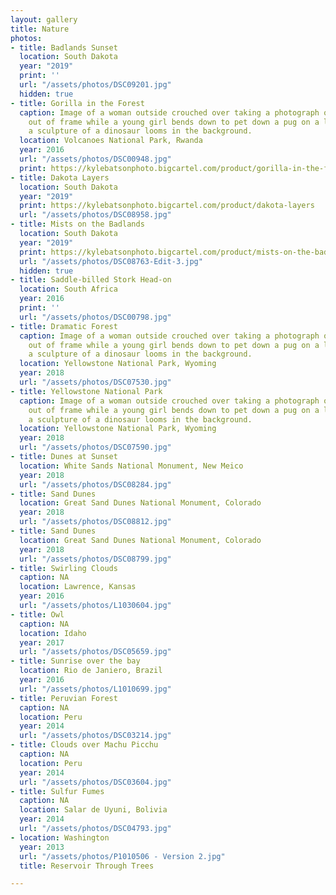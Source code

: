 ```yaml
---
layout: gallery
title: Nature
photos:
- title: Badlands Sunset
  location: South Dakota
  year: "2019"
  print: ''
  url: "/assets/photos/DSC09201.jpg"
  hidden: true
- title: Gorilla in the Forest
  caption: Image of a woman outside crouched over taking a photograph of a subject
    out of frame while a young girl bends down to pet down a pug on a leash while
    a sculpture of a dinosaur looms in the background.
  location: Volcanoes National Park, Rwanda
  year: 2016
  url: "/assets/photos/DSC00948.jpg"
  print: https://kylebatsonphoto.bigcartel.com/product/gorilla-in-the-forest-rwanda
- title: Dakota Layers
  location: South Dakota
  year: "2019"
  print: https://kylebatsonphoto.bigcartel.com/product/dakota-layers
  url: "/assets/photos/DSC08958.jpg"
- title: Mists on the Badlands
  location: South Dakota
  year: "2019"
  print: https://kylebatsonphoto.bigcartel.com/product/mists-on-the-badlands
  url: "/assets/photos/DSC08763-Edit-3.jpg"
  hidden: true
- title: Saddle-billed Stork Head-on
  location: South Africa
  year: 2016
  print: ''
  url: "/assets/photos/DSC00798.jpg"
- title: Dramatic Forest
  caption: Image of a woman outside crouched over taking a photograph of a subject
    out of frame while a young girl bends down to pet down a pug on a leash while
    a sculpture of a dinosaur looms in the background.
  location: Yellowstone National Park, Wyoming
  year: 2018
  url: "/assets/photos/DSC07530.jpg"
- title: Yellowstone National Park
  caption: Image of a woman outside crouched over taking a photograph of a subject
    out of frame while a young girl bends down to pet down a pug on a leash while
    a sculpture of a dinosaur looms in the background.
  location: Yellowstone National Park, Wyoming
  year: 2018
  url: "/assets/photos/DSC07590.jpg"
- title: Dunes at Sunset
  location: White Sands National Monument, New Meico
  year: 2018
  url: "/assets/photos/DSC08284.jpg"
- title: Sand Dunes
  location: Great Sand Dunes National Monument, Colorado
  year: 2018
  url: "/assets/photos/DSC08812.jpg"
- title: Sand Dunes
  location: Great Sand Dunes National Monument, Colorado
  year: 2018
  url: "/assets/photos/DSC08799.jpg"
- title: Swirling Clouds
  caption: NA
  location: Lawrence, Kansas
  year: 2016
  url: "/assets/photos/L1030604.jpg"
- title: Owl
  caption: NA
  location: Idaho
  year: 2017
  url: "/assets/photos/DSC05659.jpg"
- title: Sunrise over the bay
  location: Rio de Janiero, Brazil
  year: 2016
  url: "/assets/photos/L1010699.jpg"
- title: Peruvian Forest
  caption: NA
  location: Peru
  year: 2014
  url: "/assets/photos/DSC03214.jpg"
- title: Clouds over Machu Picchu
  caption: NA
  location: Peru
  year: 2014
  url: "/assets/photos/DSC03604.jpg"
- title: Sulfur Fumes
  caption: NA
  location: Salar de Uyuni, Bolivia
  year: 2014
  url: "/assets/photos/DSC04793.jpg"
- location: Washington
  year: 2013
  url: "/assets/photos/P1010506 - Version 2.jpg"
  title: Reservoir Through Trees

---
```

